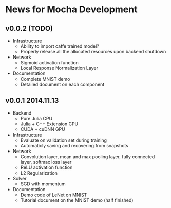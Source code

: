 # News for Mocha Development

## v0.0.2 (TODO)

* Infrastructure
  * Ability to import caffe trained model?
  * Properly release all the allocated resources upon backend shutdown
* Network
  * Sigmoid activation function
  * Local Response Normalization Layer
* Documentation
  * Complete MNIST demo
  * Detailed document on each component

## v0.0.1 2014.11.13

* Backend
  * Pure Julia CPU
  * Julia + C++ Extension CPU
  * CUDA + cuDNN GPU
* Infrastructure
  * Evaluate on validation set during training
  * Automaticly saving and recovering from snapshots
* Network
  * Convolution layer, mean and max pooling layer, fully connected layer, softmax loss layer
  * ReLU activation function
  * L2 Regularization
* Solver
  * SGD with momentum
* Documentation
  * Demo code of LeNet on MNIST
  * Tutorial document on the MNIST demo (half finished)
